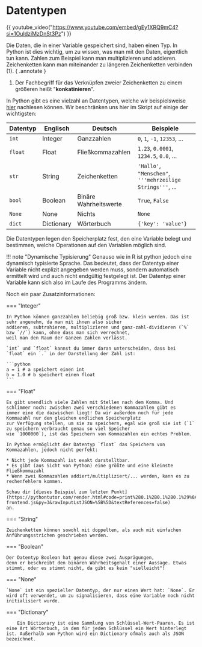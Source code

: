 # Datentypen

{{ youtube_video("https://www.youtube.com/embed/gEy1XRQ9mC4?si=1OuIdziMzDnSt3Pz") }}

Die Daten, die in einer Variable gespeichert sind, haben einen Typ. In Python ist dies wichtig, um zu wissen,
was man mit den Daten, eigentlich tun kann. Zahlen zum Beispiel kann man multiplizieren und addieren.
Zeichenketten kann man  miteinander zu längeren Zeichenketten verbinden (1).
{ .annotate }

1.  Der Fachbegriff für das Verknüpfen zweier Zeichenketten zu einem größeren heißt "__konkatinieren__".

In Python gibt es eine vielzahl an Datentypen, welche wir beispielsweise [hier](https://docs.python.org/3/library/stdtypes.html) nachlesen können. Wir beschränken uns hier im Skript auf einige der wichtigsten:

| Datentyp | Englisch | Deutsch               | Beispiele                                                 |
|----------|----------|-----------------------|-----------------------------------------------------------|
| `int`    | Integer  | Ganzzahlen            | `0`, `1`, `-1`, `12353`, ...                              |
| `float`  | Float    | Fließkommazahlen      | `1.23`, `0.0001`, `1234.5`, `0.0`, ...                    |
| `str`    | String   | Zeichenketten         | `'Hallo'`, `"Menschen"`, `'''mehrzeilige Strings'''`, ... |
| `bool`   | Boolean  | Binäre Wahrheitswerte | `True`, `False`                                           |
| `None`  | None     | Nichts                | `None`                                                    |
| `dict`   | Dictionary | Wörterbuch           | `{'key': 'value'}`                                        |

Die Datentypen legen den Speicherplatz fest, den eine Variable belegt und bestimmen, welche Operationen auf den Variablen möglich sind.

!!! note "Dynamische Typisierung"
    Genauso wie in R ist python jedoch eine dynamisch typisierte Sprache. Das bedeutet, dass der Datentyp einer Variable nicht explizit angegeben werden muss, sondern automatisch ermittelt wird und auch nicht endgültig festgelegt ist. Der Datentyp einer Variable kann sich also im Laufe des Programms ändern.



Noch ein paar Zusatzinformationen:

=== "Integer"
    
    In Python können ganzzahlen beliebig groß bzw. klein werden. Das ist sehr angenehm, da man mit ihnen also sicher
    addieren, subtrahieren, multiplizieren und ganz-zahl-dividieren (`%` bzw `//`) kann, ohne dass man sich verrechnet,
    weil man den Raum der Ganzen Zahlen verlässt.

    `int` und `float` kannst du immer daran unterscheiden, dass bei `float` ein `.` in der Darstellung der Zahl ist:

    ```python
    a = 1 # a speichert einen int
    b = 1.0 # b speichert einen float
    ```

=== "Float"
    
    Es gibt unendlich viele Zahlen mit Stellen nach dem Komma. Und schlimmer noch: zwischen zwei verschiedenen Kommazahlen gibt es
    immer eine die dazwischen liegt! Da wir außerdem noch für jede Kommazahl nur den gleichen endlichen Speicherplatz
    zur Verfügung stellen, um sie zu speichern, egal wie groß sie ist (`1` zu speichern verbraucht genau so viel Speicher
    wie `1000000`), ist das Speichern von Kommazahlen ein echtes Problem.

    In Python ermöglicht der Datentyp `float` das Speichern von Kommazahlen, jedoch nicht perfekt:
    
    * Nicht jede Kommazahl ist exakt darstelltbar.
    * Es gibt (aus Sicht von Python) eine größte und eine kleinste Fließkommazahl
    * Wenn zwei Kommazahlen addiert/multipliziert/... werden, kann es zu rechenfehlern kommen. 

    Schau dir [dieses Beispiel zum letzten Punkt](https://pythontutor.com/render.html#code=print%280.1%2B0.1%2B0.1%29%0A%0A%23%20Seid%20wann%20ist%20denn%200.1%20%2B%200.1%20%2B%200.1%20%3E%200.3%20%3F&cumulative=false&curInstr=0&heapPrimitives=nevernest&mode=display&origin=opt-frontend.js&py=3&rawInputLstJSON=%5B%5D&textReferences=false)
    an.

=== "String"

    Zeichenketten können sowohl mit doppelten, als auch mit einfachen Anführungsstrichen geschrieben werden.

=== "Boolean"

    Der Datentyp Boolean hat genau diese zwei Ausprägungen,
    denn er beschreibt den binären Wahrheitsgehalt einer Aussage. Etwas stimmt, oder es stimmt nicht, da gibt es kein "vielleicht"!

=== "None"

    `None` ist ein spezieller Datentyp, der nur einen Wert hat: `None`. Er wird oft verwendet, um zu signalisieren, dass eine Variable noch nicht initialisiert wurde.

=== "Dictionary"
    
        Ein Dictionary ist eine Sammlung von Schlüssel-Wert-Paaren. Es ist eine Art Wörterbuch, in dem für jeden Schlüssel ein Wert hinterlegt ist. Außerhalb von Python wird ein Dictionary ofmals auch als JSON bezeichnet.